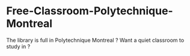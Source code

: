 # Free-Classroom-Polytechnique-Montreal
The library is full in Polytechnique Montreal ? Want a quiet classroom to study in ?
